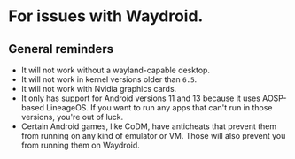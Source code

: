 # For issues with Waydroid.

## General reminders
- It will not work without a wayland-capable desktop.
- It will not work in kernel versions older than `6.5`.
- It will not work with Nvidia graphics cards.
- It only has support for Android versions 11 and 13 because it uses AOSP-based LineageOS. If you want to run any apps that can't run in those versions, you're out of luck.
- Certain Android games, like CoDM, have anticheats that prevent them from running on any kind of emulator or VM. Those will also prevent you from running them on Waydroid.
